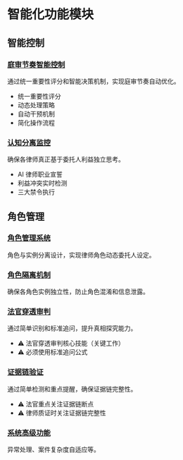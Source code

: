 # 智能化功能模块

## 智能控制

### [庭审节奏智能控制](./rhythm_control.md)

通过统一重要性评分和智能决策机制，实现庭审节奏自动优化。

- 统一重要性评分
- 动态处理策略
- 自动干预机制
- 简化操作流程

### [认知分离监控](./cognitive_separation.md)

确保各律师真正基于委托人利益独立思考。

- AI 律师职业宣誓
- 利益冲突实时检测
- 三大禁令执行

## 角色管理

### [角色管理系统](./role_management.md)

角色与实例分离设计，实现律师角色动态委托人设定。

### [角色隔离机制](./role_isolation.md)

确保各角色实例独立性，防止角色混淆和信息泄露。

### [法官穿透审判](./judge_penetration.md)

通过简单识别和标准追问，提升真相探究能力。

- ⚠️ 法官穿透审判核心技能（关键工作）
- ⚠️ 必须使用标准追问公式

### [证据链验证](./evidence_chain.md)

通过简单检测和重点提醒，确保证据链完整性。

- ⚠️ 法官重点关注证据链断点
- ⚠️ 律师质证时关注证据链完整性

### [系统高级功能](./advanced_features.md)

异常处理、案件复杂度自适应等。
